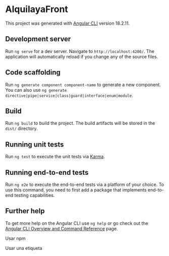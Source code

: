 # AlquilayaFront

This project was generated with [Angular CLI](https://github.com/angular/angular-cli) version 18.2.11.

## Development server

Run `ng serve` for a dev server. Navigate to `http://localhost:4200/`. The application will automatically reload if you change any of the source files.

## Code scaffolding

Run `ng generate component component-name` to generate a new component. You can also use `ng generate directive|pipe|service|class|guard|interface|enum|module`.

## Build

Run `ng build` to build the project. The build artifacts will be stored in the `dist/` directory.

## Running unit tests

Run `ng test` to execute the unit tests via [Karma](https://karma-runner.github.io).

## Running end-to-end tests

Run `ng e2e` to execute the end-to-end tests via a platform of your choice. To use this command, you need to first add a package that implements end-to-end testing capabilities.

## Further help

To get more help on the Angular CLI use `ng help` or go check out the [Angular CLI Overview and Command Reference](https://angular.dev/tools/cli) page.



Usar npm

Usar una etiqueta <script>
Si ya usas npm y un agrupador de módulos como Webpack o Rollup, puedes ejecutar el siguiente comando para instalar la versión más reciente del SDK (más información):

npm install firebase
Luego, inicializa Firebase y comienza a usar los SDK de los productos que quieres utilizar.

// Import the functions you need from the SDKs you need
import { initializeApp } from "firebase/app";
import { getAnalytics } from "firebase/analytics";
// TODO: Add SDKs for Firebase products that you want to use
// https://firebase.google.com/docs/web/setup#available-libraries

// Your web app's Firebase configuration
// For Firebase JS SDK v7.20.0 and later, measurementId is optional
const firebaseConfig = {
  apiKey: "AIzaSyBHwEJbsMFedR0vzF5e63IJ9Bpeqx-nfyo",
  authDomain: "alquilaya-8aafe.firebaseapp.com",
  projectId: "alquilaya-8aafe",
  storageBucket: "alquilaya-8aafe.firebasestorage.app",
  messagingSenderId: "471471306678",
  appId: "1:471471306678:web:f6f61e072185ecb3a3f317",
  measurementId: "G-FWF35E4CW8"
};

// Initialize Firebase
const app = initializeApp(firebaseConfig);
const analytics = getAnalytics(app);



private handleAuthError(error: any): void {
  switch (error.code) {
    case 'auth/popup-closed-by-user':
      console.error('El usuario cerró el popup antes de completar el proceso.');
      break;
    case 'auth/network-request-failed':
      console.error('Hubo un problema de red. Verifica tu conexión.');
      break;
    case 'auth/argument-error':
      console.error('Error en los argumentos. Verifica la configuración del proveedor.');
      break;
    default:
      console.error('Error desconocido:', error.message);
      break;
  }
}


// Login con Facebook
loginWithFacebook(): Observable<any> {
  const provider = new FacebookAuthProvider();
  return new Observable((observer) => {
    this.afAuth.signInWithPopup(provider)
      .then((result) => {
        observer.next(result);
      })
      .catch((error) => {
        observer.error(error);
      });
  });
}





  





// Método para iniciar sesión con el correo electrónico y la contraseña
public login(email: string, password: string): Observable<any> {
  const loginData = { email, password };
  return this.http.post<any>(`${this.apiUrl}public/login`, loginData).pipe(
    tap((response) => {
      if (response.accessToken && response.refreshToken) {
        localStorage.setItem('refreshToken', response.refreshToken);
        localStorage.setItem('accessToken', response.accessToken);
        this.accessToken = response.accessToken;
        this.role = response.role;

        console.log('Rol del usuario:', this.role);
        // Redirige según el rol
        if (this.role === 'ADMIN') {
          this.router.navigateByUrl('/admin/profile');
        } else {
          this.router.navigate(['/user']);
        }
      }
    })
  );
}



  public register(
    email: string,
    password: string,
    firstName: string,
    lastName: string,
    typeDocumentId: number,
    documentNumber: string
  ): Observable<any> {
    const registerData = {
      email,
      password,
      firstName,
      lastName,
      typeDocumentId,
      documentNumber,
    };
    return this.http
      .post<any>(`${this.apiUrl}public/register`, registerData)
      .pipe(
        tap((response: { userId: string | number }) => {
          if (response.userId) {
            this.alertService.showSuccess('Operación realizada con éxito.');
            this.router.navigateByUrl('/');
          }
        }),
        catchError((error) => {
          console.error('Error en el registro', error);
          this.alertService.showError('Algo salió mal.');
          return of(null);
        })
      );
  }

  // Método para obtener el token de acceso
  public getAccessToken(): string | null {
    return this.accessToken;
  }

  // Método para obtener el refresh token desde el localStorage
  public getRefreshToken(): string | null {
    return localStorage.getItem('refreshToken');
  }

  // Método para hacer logout: eliminar los tokens
  public logout(): void {
    localStorage.removeItem('refreshToken');
    this.accessToken = null;
    this.router.navigate(['/login']);
  }

  public getUserDetails(): Observable<any> {
    const token = localStorage.getItem('accessToken');
    if (!token) {
      throw new Error('Token de acceso no encontrado');
    }
    const headers = new HttpHeaders().set('Authorization', `Bearer ${token}`);
    return this.http.get<any>(`${this.apiUrl}user/details-user`, { headers });
  }
  
  public getAllUserDetails(): Observable<any> {
    const token = localStorage.getItem('accessToken');

    if (!token) {
      throw new Error('Token de acceso no encontrado');
    }
 
    const headers = new HttpHeaders().set('Authorization', `Bearer ${token}`);
    return this.http.get<any>(`${this.apiUrl}admin/user-all`, { headers });
  }


  

